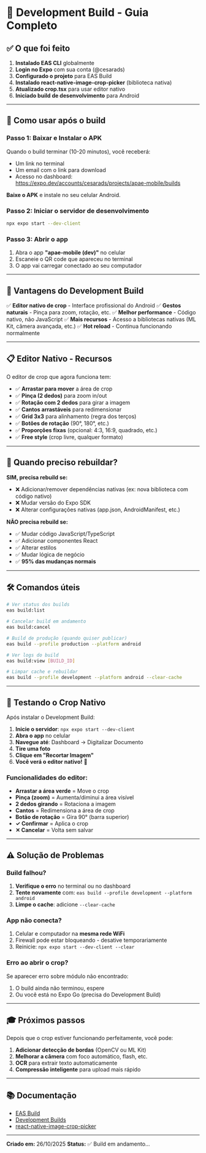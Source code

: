 # 📱 Development Build - Guia Completo

## ✅ O que foi feito

1. **Instalado EAS CLI** globalmente
2. **Login no Expo** com sua conta (@cesarads)
3. **Configurado o projeto** para EAS Build
4. **Instalado react-native-image-crop-picker** (biblioteca nativa)
5. **Atualizado crop.tsx** para usar editor nativo
6. **Iniciado build de desenvolvimento** para Android

---

## 🚀 Como usar após o build

### Passo 1: Baixar e Instalar o APK

Quando o build terminar (10-20 minutos), você receberá:
- Um link no terminal
- Um email com o link para download
- Acesso no dashboard: https://expo.dev/accounts/cesarads/projects/apae-mobile/builds

**Baixe o APK** e instale no seu celular Android.

### Passo 2: Iniciar o servidor de desenvolvimento

```bash
npx expo start --dev-client
```

### Passo 3: Abrir o app

1. Abra o app **"apae-mobile (dev)"** no celular
2. Escaneie o QR code que apareceu no terminal
3. O app vai carregar conectado ao seu computador

---

## 🎯 Vantagens do Development Build

✅ **Editor nativo de crop** - Interface profissional do Android
✅ **Gestos naturais** - Pinça para zoom, rotação, etc.
✅ **Melhor performance** - Código nativo, não JavaScript
✅ **Mais recursos** - Acesso a bibliotecas nativas (ML Kit, câmera avançada, etc.)
✅ **Hot reload** - Continua funcionando normalmente

---

## 📋 Editor Nativo - Recursos

O editor de crop que agora funciona tem:

- ✅ **Arrastar para mover** a área de crop
- ✅ **Pinça (2 dedos)** para zoom in/out
- ✅ **Rotação com 2 dedos** para girar a imagem
- ✅ **Cantos arrastáveis** para redimensionar
- ✅ **Grid 3x3** para alinhamento (regra dos terços)
- ✅ **Botões de rotação** (90°, 180°, etc.)
- ✅ **Proporções fixas** (opcional: 4:3, 16:9, quadrado, etc.)
- ✅ **Free style** (crop livre, qualquer formato)

---

## 🔄 Quando preciso rebuildar?

**SIM, precisa rebuild se:**
- ❌ Adicionar/remover dependências nativas (ex: nova biblioteca com código nativo)
- ❌ Mudar versão do Expo SDK
- ❌ Alterar configurações nativas (app.json, AndroidManifest, etc.)

**NÃO precisa rebuild se:**
- ✅ Mudar código JavaScript/TypeScript
- ✅ Adicionar componentes React
- ✅ Alterar estilos
- ✅ Mudar lógica de negócio
- ✅ **95% das mudanças normais**

---

## 🛠️ Comandos úteis

```bash
# Ver status dos builds
eas build:list

# Cancelar build em andamento
eas build:cancel

# Build de produção (quando quiser publicar)
eas build --profile production --platform android

# Ver logs do build
eas build:view [BUILD_ID]

# Limpar cache e rebuildar
eas build --profile development --platform android --clear-cache
```

---

## 📱 Testando o Crop Nativo

Após instalar o Development Build:

1. **Inicie o servidor**: `npx expo start --dev-client`
2. **Abra o app** no celular
3. **Navegue até**: Dashboard → Digitalizar Documento
4. **Tire uma foto**
5. **Clique em "Recortar Imagem"**
6. **Você verá o editor nativo!** 🎉

### Funcionalidades do editor:

- **Arrastar a área verde** = Move o crop
- **Pinça (zoom)** = Aumenta/diminui a área visível
- **2 dedos girando** = Rotaciona a imagem
- **Cantos** = Redimensiona a área de crop
- **Botão de rotação** = Gira 90° (barra superior)
- **✓ Confirmar** = Aplica o crop
- **✕ Cancelar** = Volta sem salvar

---

## ⚠️ Solução de Problemas

### Build falhou?

1. **Verifique o erro** no terminal ou no dashboard
2. **Tente novamente** com: `eas build --profile development --platform android`
3. **Limpe o cache**: adicione `--clear-cache`

### App não conecta?

1. Celular e computador na **mesma rede WiFi**
2. Firewall pode estar bloqueando - desative temporariamente
3. Reinicie: `npx expo start --dev-client --clear`

### Erro ao abrir o crop?

Se aparecer erro sobre módulo não encontrado:
1. O build ainda não terminou, espere
2. Ou você está no Expo Go (precisa do Development Build)

---

## 🎓 Próximos passos

Depois que o crop estiver funcionando perfeitamente, você pode:

1. **Adicionar detecção de bordas** (OpenCV ou ML Kit)
2. **Melhorar a câmera** com foco automático, flash, etc.
3. **OCR** para extrair texto automaticamente
4. **Compressão inteligente** para upload mais rápido

---

## 📚 Documentação

- [EAS Build](https://docs.expo.dev/build/introduction/)
- [Development Builds](https://docs.expo.dev/develop/development-builds/introduction/)
- [react-native-image-crop-picker](https://github.com/ivpusic/react-native-image-crop-picker)

---

**Criado em:** 26/10/2025
**Status:** ✅ Build em andamento...
